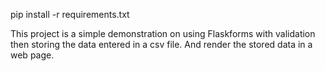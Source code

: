 pip install -r requirements.txt

This project is a simple demonstration on using Flaskforms with validation then storing the data entered in a csv file. And render the stored data in a web page.
